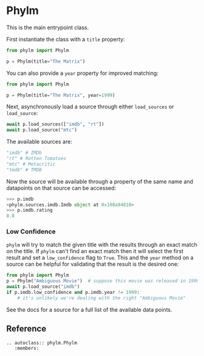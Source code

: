 # Phylm

This is the main entrypoint class.

First instantiate the class with a `title` property:

```python
from phylm import Phylm

p = Phylm(title="The Matrix")
```

You can also provide a `year` property for improved matching:

```python
from phylm import Phylm

p = Phylm(title="The Matrix", year=1999)
```

Next, asynchronously load a source through either `load_sources` or
`load_source`:

```python
await p.load_sources(["imdb", "rt"])
await p.load_source("mtc")
```

The available sources are:

```python
"imdb" # IMDb
"rt" # Rotten Tomatoes
"mtc" # Metacritic
"tmdb" # TMDB
```

Now the source will be available through a property of the same name and datapoints on
that source can be accessed:

```python
>>> p.imdb
<phylm.sources.imdb.Imdb object at 0x108a94810>
>>> p.imdb.rating
8.8
```

### Low Confidence

`phylm` will try to match the given title with the results through an exact
match on the title. If `phylm` can't find an exact match then it will select the
first result and set a `low_confidence` flag to `True`. This and the `year`
method on a source can be helpful for validating that the result is the desired
one:

```python
from phylm import Phylm
p = Phylm("Ambiguous Movie")  # suppose this movie was released in 1999
await p.load_source("imdb")
if p.imdb.low_confidence and p.imdb.year != 1999:
    # it's unlikely we're dealing with the right "Ambiguous Movie"
```

See the docs for a source for a full list of the available data points.

## Reference

```{eval-rst}
.. autoclass:: phylm.Phylm
   :members:
```
